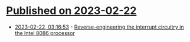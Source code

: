 # [Published on 2023-02-22](index.md)

* [2023-02-22, 03:16:53](https://lobste.rs/s/o1fogl/reverse_engineering_interrupt) - [Reverse-engineering the interrupt circuitry in the Intel 8086 processor](http://www.righto.com/2023/02/8086-interrupt.html)

